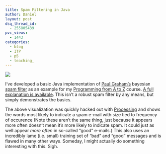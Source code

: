 ```yaml
---
title: Spam Filtering in Java
author: Daniel
layout: post
dsq_thread_id:
  - 255805439
pvc_views:
  - 1443
categories:
  - blog
  - ITP
  - p5
  - teaching_
---
```

<p><a href="http://shiffman.net/itp/classes/a2z/week04/spam.jpg"><img src="http://shiffman.net/itp/classes/a2z/week04/spam_small.jpg"/></a></p>
<p>I&#8217;ve developed a basic Java implementation of <a href="http://www.paulgraham.com/">Paul Graham&#8217;s</a> bayesian <a href="http://www.paulgraham.com/spam.html">spam filter</a> as an example for my <a href="http://shiffman.net/teaching/programming-from-a-to-z/">Programming from A to Z</a> course.  <a href="http://shiffman.net/teaching/programming-from-a-to-z/bayesian/">A full explanation is available</a>.  This isn&#8217;t a robust spam filter by any means, but simply demonstrates the basics.</p>
<p>The above visualization was quickly hacked out with <a href="http://www.processing.org">Processing</a> and shows the words most likely to indicate a spam e-mail with size tied to frequency of occurence (Note these aren&#8217;t the same thing, just because it appears more often doesn&#8217;t mean it&#8217;s more likely to indicate spam.  It could just as well appear <i>more often</i> in so-called &#8220;good&#8221; e-mails.)  This also uses an incredibly lame (i.e. small) training set of &#8220;bad&#8221; and &#8220;good&#8221; messages and is flawed in many other ways.  Someday, I might actually do something interesting with this.  Sigh.</p>
